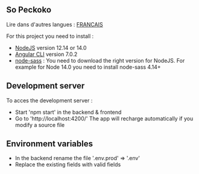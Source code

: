 ## So Peckoko

Lire dans d'autres langues : [FRANCAIS](https://github.com/Zlastaneur/StanleyDefer_6_01062021/blob/main/README.md)

For this project you need to install :

-   [NodeJS](https://nodejs.org/en/download/) version 12.14 or 14.0
-   [Angular CLI](https://github.com/angular/angular-cli) version 7.0.2
-   [node-sass](https://www.npmjs.com/package/node-sass) : You need to download the right version for NodeJS. For example for Node 14.0 you need to install node-sass 4.14+

## Development server

To acces the development server :

-   Start 'npm start' in the backend & frontend
-   Go to 'http://localhost:4200/'
    The app will recharge automatically if you modify a source file

## Environment variables

-   In the backend rename the file '.env.prod' => '.env'
-   Replace the existing fields with valid fields
